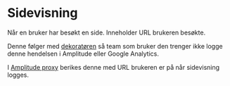 # Sidevisning

Når en bruker har besøkt en side. Inneholder URL brukeren besøkte.

Denne følger med [dekoratøren](https://github.com/navikt/nav-dekoratoren) så team som bruker den trenger ikke logge denne hendelsen i Amplitude eller Google Analytics.

I [Amplitude proxy](https://github.com/navikt/amplitude-proxy) berikes denne med URL brukeren er på når sidevisning logges.